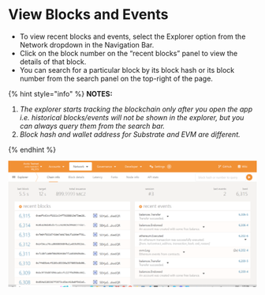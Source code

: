 # View Blocks and Events

* To view recent blocks and events, select the Explorer option from the Network dropdown in the Navigation Bar.&#x20;
* Click on the block number on the “recent blocks” panel to view the details of that block.&#x20;
* You can search for a particular block by its block hash or its block number from the search panel on the top-right of the page.

{% hint style="info" %}
**NOTES:**

1. _The explorer starts tracking the blockchain only after you open the app i.e. historical blocks/events will not be shown in the explorer, but you can always query them from the search bar._
2. _Block hash and wallet address for Substrate and EVM are different._


{% endhint %}

![Polkadot.js Explorer](<../../.gitbook/assets/image (7).png>)
